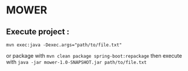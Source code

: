# MOWER

## Execute project : 
`mvn exec:java -Dexec.args="path/to/file.txt"`

or package with 
`mvn clean package spring-boot:repackage`
then execute with
`java -jar mower-1.0-SNAPSHOT.jar path/to/file.txt`